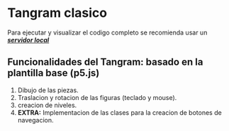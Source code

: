# Tangram clasico
Para ejecutar y visualizar el codigo completo se recomienda usar un [***servidor local***](https://github.com/processing/p5.js/wiki/Local-server)

## Funcionalidades del Tangram: basado en la plantilla base (p5.js)
1. Dibujo de las piezas.
2. Traslacion y rotacion de las figuras (teclado y mouse).
3. creacion de niveles.
4. **EXTRA:** Implementacion de las clases para la creacion de botones de navegacion.
